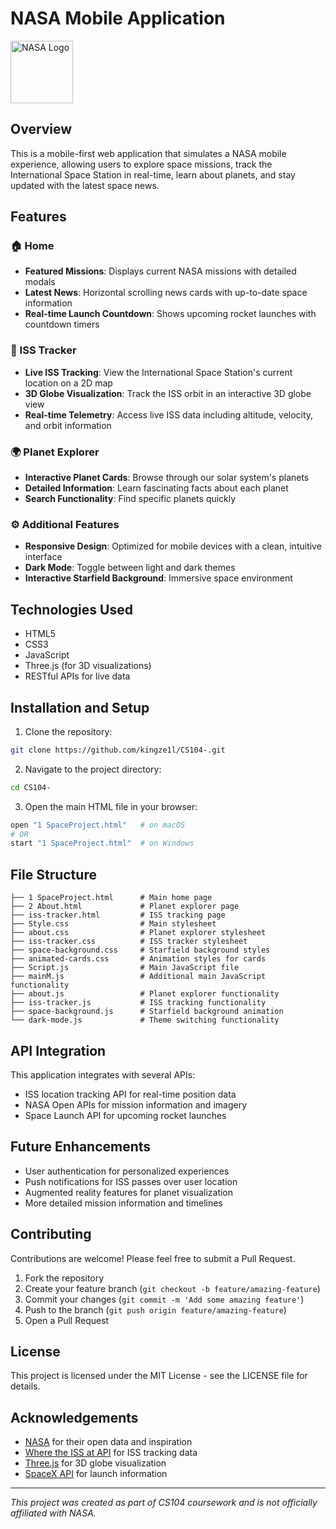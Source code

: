 # NASA Mobile Application

<img src="https://upload.wikimedia.org/wikipedia/commons/e/e5/NASA_logo.svg" alt="NASA Logo" width="100"/>

## Overview
This is a mobile-first web application that simulates a NASA mobile experience, allowing users to explore space missions, track the International Space Station in real-time, learn about planets, and stay updated with the latest space news.

## Features

### 🏠 Home
- **Featured Missions**: Displays current NASA missions with detailed modals
- **Latest News**: Horizontal scrolling news cards with up-to-date space information
- **Real-time Launch Countdown**: Shows upcoming rocket launches with countdown timers

### 🚀 ISS Tracker
- **Live ISS Tracking**: View the International Space Station's current location on a 2D map
- **3D Globe Visualization**: Track the ISS orbit in an interactive 3D globe view
- **Real-time Telemetry**: Access live ISS data including altitude, velocity, and orbit information

### 🌍 Planet Explorer
- **Interactive Planet Cards**: Browse through our solar system's planets
- **Detailed Information**: Learn fascinating facts about each planet
- **Search Functionality**: Find specific planets quickly

### ⚙️ Additional Features
- **Responsive Design**: Optimized for mobile devices with a clean, intuitive interface
- **Dark Mode**: Toggle between light and dark themes
- **Interactive Starfield Background**: Immersive space environment

## Technologies Used
- HTML5
- CSS3
- JavaScript
- Three.js (for 3D visualizations)
- RESTful APIs for live data

## Installation and Setup

1. Clone the repository:
```bash
git clone https://github.com/kingze1l/CS104-.git
```

2. Navigate to the project directory:
```bash
cd CS104-
```

3. Open the main HTML file in your browser:
```bash
open "1 SpaceProject.html"   # on macOS
# OR
start "1 SpaceProject.html"  # on Windows
```

## File Structure

```
├── 1 SpaceProject.html      # Main home page
├── 2 About.html             # Planet explorer page
├── iss-tracker.html         # ISS tracking page
├── Style.css                # Main stylesheet
├── about.css                # Planet explorer stylesheet
├── iss-tracker.css          # ISS tracker stylesheet
├── space-background.css     # Starfield background styles
├── animated-cards.css       # Animation styles for cards
├── Script.js                # Main JavaScript file
├── mainM.js                 # Additional main JavaScript functionality
├── about.js                 # Planet explorer functionality
├── iss-tracker.js           # ISS tracking functionality
├── space-background.js      # Starfield background animation
└── dark-mode.js             # Theme switching functionality
```

## API Integration

This application integrates with several APIs:
- ISS location tracking API for real-time position data
- NASA Open APIs for mission information and imagery
- Space Launch API for upcoming rocket launches

## Future Enhancements

- User authentication for personalized experiences
- Push notifications for ISS passes over user location
- Augmented reality features for planet visualization
- More detailed mission information and timelines

## Contributing

Contributions are welcome! Please feel free to submit a Pull Request.

1. Fork the repository
2. Create your feature branch (`git checkout -b feature/amazing-feature`)
3. Commit your changes (`git commit -m 'Add some amazing feature'`)
4. Push to the branch (`git push origin feature/amazing-feature`)
5. Open a Pull Request

## License

This project is licensed under the MIT License - see the LICENSE file for details.

## Acknowledgements

- [NASA](https://www.nasa.gov/) for their open data and inspiration
- [Where the ISS at API](https://wheretheiss.at/w/developer) for ISS tracking data
- [Three.js](https://threejs.org/) for 3D globe visualization
- [SpaceX API](https://github.com/r-spacex/SpaceX-API) for launch information

---

*This project was created as part of CS104 coursework and is not officially affiliated with NASA.*
